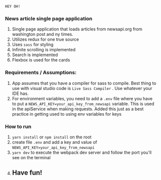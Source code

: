 `HEY OH!`

### News article single page application

1. Single page application that loads articles from newsapi.org from washington post and ny times.
2. Utilizes redux for one true source
3. Uses `sass` for styling
4. Infinite scrolling is implemented
5. Search is implemented
6. Flexbox is used for the cards

### Requirements / Assumptions:

1. App assumes that you have a compiler for sass to compile. Best thing to use with visual studio code is `Live Sass Compiler` . Use whatever your IDE has.
2. For environment variables, you need to add a `.env` file where you have to put a `NEWS_API_KEY=your_api_key_from_newsapi` variable. This is used in the apiService when making requests. Added this just as a best practice in getting used to using env variables for keys

### How to run

1.  `yarn install` or `npm install` on the root
2.  create file `.env` and add a key and value of `NEWS_API_KEY=your_api_key_from_newsapi`
3.  `yarn dev` to execute the webpack dev server and follow the port you'll see on the terminal
4.  ## Have fun!
